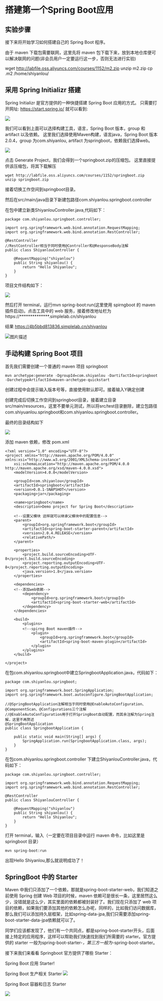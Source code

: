 # 搭建第一个Spring Boot应用 #

## 实验步骤 ##
接下来将开始学习如何搭建自己的 Spring Boot 程序。

由于 maven 下载包需要联网，这里先将 maven 包下载下来，放到本地仓库便可以解决联网的问题(非会员用户一定要运行这一步，否则无法进行实验)

wget http://labfile.oss.aliyuncs.com/courses/1152/m2.zip
unzip m2.zip
cp .m2 /home/shiyanlou/

## 采用 Spring Initializr 搭建 ##

Spring Initializr 是官方提供的一种快捷搭建 Spring Boot 应用的方式。 只需要打开网址: https://start.spring.io/ 就可以看到:

![](https://doc.shiyanlou.com/document-uid441493labid7987timestamp1535422355067.png/wm)

我们可以看到上面可以选择构建工具，语言，Spring Boot 版本，group 和 artifact 以及依赖。 这里我们选择使用Maven构建，语言java，Spring Boot 版本2.0.4，group 为com.shiyanlou, artifact 为springboot，依赖我们选择web。

![](https://doc.shiyanlou.com/document-uid441493labid7987timestamp1535425658177.png/wm)

点击 Generate Project，我们会得到一个springboot.zip的压缩包。 这里直接提供该压缩包，将其下载解压
```
wget http://labfile.oss.aliyuncs.com/courses/1152/springboot.zip
unzip springboot.zip
```
接着切换工作空间到springboot目录。

然后在src/main/java目录下新建包路径com.shiyanlou.springboot.controller

在包中建立新类ShiyanlouController.java,代码如下：
```
package com.shiyanlou.springboot.controller;

import org.springframework.web.bind.annotation.RequestMapping;
import org.springframework.web.bind.annotation.RestController;

@RestController
//RestController相当于同时使用@Controller和@ResponseBody注解
public class ShiyanlouController {

    @RequestMapping("shiyanlou")
    public String shiyanlou() {
        return "Hello Shiyanlou";
    }
}
```
项目文件结构如下：

![](https://doc.shiyanlou.com/document-uid441493labid8432timestamp1542779592020.png/wm)

然后打开 terminal，运行mvn spring-boot:run(这里使用 spirngboot 的 maven 插件启动)。点击工具中的 web 服务，接着修改地址栏为https://**************.simplelab.cn/shiyanlou 

结果
https://4b5bbd813836.simplelab.cn/shiyanlou

![图片描述](https://dn-simplecloud.shiyanlou.com/courses/uid1080089-20190622-1561206280885)


## 手动构建 Spring Boot 项目 ##

首先我们需要创建一个普通的 maven 项目 springboot
```
mvn archetype:generate -DgroupId=com.shiyanlou -DartifactId=springboot -DarchetypeArtifactId=maven-archetype-quickstart
```
创建过程中会提示输入版本号等，直接使用默认即可。接着输入Y确定创建

创建完成后切换工作空间到springboot目录，接着建立目录src/main/resources，这里不要单元测试，所以将src/test目录删除，建立包路径com.shiyuanlou.springboot和com.shiyanlou.springboot.controller。

最终的目录结构如下

![](https://doc.shiyanlou.com/document-uid441493labid8432timestamp1542780836940.png/wm)

添加 maven 依赖，修改 pom.xml
```
<?xml version="1.0" encoding="UTF-8"?>
<project xmlns="http://maven.apache.org/POM/4.0.0" xmlns:xsi="http://www.w3.org/2001/XMLSchema-instance"
    xsi:schemaLocation="http://maven.apache.org/POM/4.0.0 http://maven.apache.org/xsd/maven-4.0.0.xsd">
    <modelVersion>4.0.0</modelVersion>

    <groupId>com.shiyanlou</groupId>
    <artifactId>springboot</artifactId>
    <version>0.0.1-SNAPSHOT</version>
    <packaging>jar</packaging>

    <name>springboot</name>
    <description>Demo project for Spring Boot</description>

    <!--设置父模块 这样就可以继承父模块中的配置信息-->
    <parent>
        <groupId>org.springframework.boot</groupId>
        <artifactId>spring-boot-starter-parent</artifactId>
        <version>2.0.4.RELEASE</version>
        <relativePath/>
    </parent>

    <properties>
        <project.build.sourceEncoding>UTF-8</project.build.sourceEncoding>
        <project.reporting.outputEncoding>UTF-8</project.reporting.outputEncoding>
        <java.version>1.8</java.version>
    </properties>

    <dependencies>
    <!--添加web依赖-->
        <dependency>
            <groupId>org.springframework.boot</groupId>
            <artifactId>spring-boot-starter-web</artifactId>
        </dependency>
    </dependencies>

    <build>
        <plugins>
        <!--spirng Boot maven插件-->
            <plugin>
                <groupId>org.springframework.boot</groupId>
                <artifactId>spring-boot-maven-plugin</artifactId>
            </plugin>
        </plugins>
    </build>

</project>
```
在包com.shiyanlou.springboot中建立SpringbootApplication.java，代码如下：
```
package com.shiyanlou.springboot;

import org.springframework.boot.SpringApplication;
import org.springframework.boot.autoconfigure.SpringBootApplication;

//@SpringBootApplication注解相当于同时使用@EnableAutoConfiguration、@ComponentScan、@Configurations三个注解  
//@EnableAutoConfiguration用于打开SpringBoot自动配置，而其余注解为Spring注解，这里不再赘述
@SpringBootApplication
public class SpringbootApplication {

    public static void main(String[] args) {
        SpringApplication.run(SpringbootApplication.class, args);
    }
}
```
在包com.shiyanlou.springboot.controller 下建立ShiyanlouController.java，代码如下：
```
package com.shiyanlou.springboot.controller;

import org.springframework.web.bind.annotation.RequestMapping;
import org.springframework.web.bind.annotation.RestController;

@RestController
public class ShiyanlouController {

    @RequestMapping("shiyanlou")
    public String shiyanlou() {
        return "Hello Shiyanlou";
    }
}
```
打开 terminal，输入（一定要在项目目录中运行 maven 命令，比如这里是 springboot 目录）
```
mvn spring-boot:run
```
出现Hello Shiyanlou,那么就说明成功了！

## SpringBoot 中的 Starter ##

Maven 中我们只添加了一个依赖，那就是spring-boot-starter-web，我们知道之前使用 Spring 创建 Web 项目的时候，maven 依赖可是很长一条，这里居然这么少，没错就是这么少，其实里面的依赖都被封装好了。我们现在只添加了 web 项目的依赖，如果我们要添加其他的依赖怎么办呢，同样的，比如我们访问数据库，那么我们可以添加持久层框架，比如spring-data-jpa,我们只需要添加spring-boot-starter-data-jpa依赖就可以了。

同学们应该都发现了，他们有一个共同点，都是spring-boot-starter开头，后面接上特定的应用程序，这样可以帮助我们快速找到我们所需要的 starter。官方提供的 starter 一般为spring-boot-starter-*，第三方一般为*-spring-boot-starter。

接下来我们来看看 Springboot 官方提供了哪些 Starter：

Spring Boot 应用 Starter!
[](https://doc.shiyanlou.com/document-uid441493labid7987timestamp1535505356623.png/wm)

Spring Boot 生产相关 Starter
![](https://doc.shiyanlou.com/document-uid441493labid7987timestamp1535505857263.png/wm)

Spring Boot 容器和日志 Starter

![](https://doc.shiyanlou.com/document-uid441493labid7987timestamp1535505974994.png/wm)


